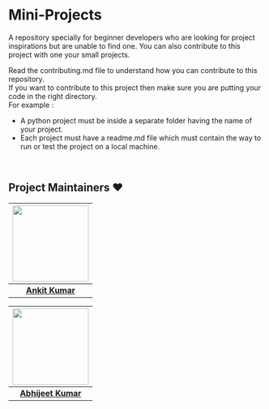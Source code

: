# Mini-Projects
A repository specially for beginner developers who are looking for project inspirations but are unable to find one.  You can also contribute to this project with one your small projects.


Read the contributing.md file to understand how you can contribute to this repository. <br/>
If you want to contribute to this project then make sure you are putting your code in the right directory.<br/>
For example : <br/>
  - A python project must be inside a separate folder having the name of your project. <br/>
  - Each project must have a readme.md file which must contain the way to run or test the project on a local machine.
  <br/>
 
## Project Maintainers  ❤️ 


|                                     <a href="https://github.com/AnkitKumar383"><img src="https://media-exp1.licdn.com/dms/image/C5103AQHjY_FEeNVbdA/profile-displayphoto-shrink_800_800/0/1577284417198?e=1638403200&v=beta&t=Q3L6juOEHl9B3TF3sT0h3UqxtwGHsZx7Pihq1D22VXQ" width=150px height=150px /></a>                                      |
| :-----------------------------------------------------------------------------------------------------------------------------------------------------------------------------------------------------------------------------------------------------------------: |
|                                                                                      **[Ankit Kumar](https://www.linkedin.com/in/ankit-kumar-2b7b77118/)** 

|                                     <a href="https://github.com/abhianuj"><img src="https://avatars.githubusercontent.com/u/32203719?v=4" width=150px height=150px /></a>                                      |
| :-----------------------------------------------------------------------------------------------------------------------------------------------------------------------------------------------------------------------------------------------------------------: |
|                                                                                      **[Abhijeet Kumar]()** 
